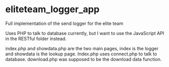 # eliteteam_logger_app
Full implementation of the send logger for the elite team

Uses PHP to talk to database currently, but I want to use the JavaScript API in the RESTful folder instead.

index.php and showdata.php are the two main pages, index is the logger and showdata is the lookup page. Index.php uses connect.php to talk to database.
download.php was supposed to be the download data function.
